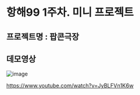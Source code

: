 # 항해99 1주차. 미니 프로젝트

## 프로젝트명 : 팝콘극장

## 데모영상
![image](https://user-images.githubusercontent.com/61656046/113375362-29351480-93aa-11eb-8168-b4acee421306.png)

https://www.youtube.com/watch?v=JyBLFVn1K6w
